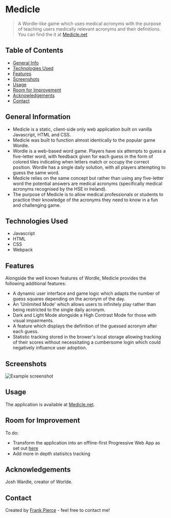 # Medicle
> A Wordle-like game which uses medical acronyms with the purpose of teaching users medically relevant acronyms and their definitions.
> You can find the it at [Medicle.net](https://www.medicle.net)

## Table of Contents
* [General Info](#general-information)
* [Technologies Used](#technologies-used)
* [Features](#features)
* [Screenshots](#screenshots)
* [Usage](#usage)
* [Room for Improvement](#room-for-improvement)
* [Acknowledgements](#acknowledgements)
* [Contact](#contact)


## General Information
- Medicle is a static, client-side only web application built on vanilla Javascript, HTML and CSS.
- Medicle was built to function almost identically to the popular game Wordle.
- Wordle is a web-based word game. Players have six attempts to guess a five-letter word, with feedback given for each guess in the form of colored tiles indicating when letters match or occupy the correct position. Wordle has a single daily solution, with all players attempting to guess the same word.
- Medicle relies on the same concept but rather than using any five-letter word the potential answers are medical acronyms (specifically medical acronyms recognised by the HSE in Ireland).
- The purpose of Medicle is to allow medical professionals or students to practice their knowledge of the acronyms they need to know in a fun and challenging game.


## Technologies Used
- Javascript
- HTML
- CSS
- Webpack


## Features
Alongside the well known features of Wordle, Medicle provides the following additional features:
- A dynamic user interface and game logic which adapts the number of guess squares depending on the acronym of the day.
- An 'Unlimited Mode' which allows users to infinitely play rather than being restricted to the single daily acronym.
- Dark and Light Mode alongside a High Contrast Mode for those with visual impairments.
- A feature which displays the definition of the guessed acronym after each guess.
- Statistic tracking stored in the brower's local storage allowing tracking of their scores without necessitating a cumbersome login which could negatively influence user adoption.


## Screenshots
![Example screenshot](./img/screenshot.png)
<!-- If you have screenshots you'd like to share, include them here. -->


## Usage
The application is available at [Medicle.net](https://www.medicle.net).


## Room for Improvement
To do:
- Transform the application into an offline-first Progressive Web App as set out [here](https://web.dev/progressive-web-apps)
- Add more in depth statisitcs tracking


## Acknowledgements
Josh Wardle, creator of Worlde.


## Contact
Created by [Frank Pierce](https://www.frankpierce.me/) - feel free to contact me!
